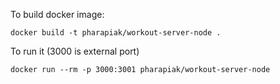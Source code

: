 To build docker image:
 
```
docker build -t pharapiak/workout-server-node .

```
To run it (3000 is external port)
```
docker run --rm -p 3000:3001 pharapiak/workout-server-node
```
